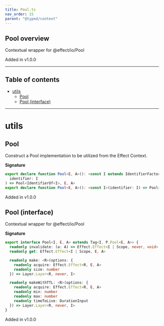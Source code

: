 ```yaml
---
title: Pool.ts
nav_order: 15
parent: "@typed/context"
---
```


## Pool overview

Contextual wrapper for @effect/io/Pool

Added in v1.0.0

---

<h2 class="text-delta">Table of contents</h2>

- [utils](#utils)
  - [Pool](#pool)
  - [Pool (interface)](#pool-interface)

---

# utils

## Pool

Construct a Pool implementation to be utilized from the Effect Context.

**Signature**

```ts
export declare function Pool<E, A>(): <const I extends IdentifierFactory<any>>(
  identifier: I
) => Pool<IdentifierOf<I>, E, A>
export declare function Pool<E, A>(): <const I>(identifier: I) => Pool<IdentifierOf<I>, E, A>
```

Added in v1.0.0

## Pool (interface)

Contextual wrapper for @effect/io/Pool

**Signature**

```ts
export interface Pool<I, E, A> extends Tag<I, P.Pool<E, A>> {
  readonly invalidate: (a: A) => Effect.Effect<I | Scope, never, void>
  readonly get: Effect.Effect<I | Scope, E, A>

  readonly make: <R>(options: {
    readonly acquire: Effect.Effect<R, E, A>
    readonly size: number
  }) => Layer.Layer<R, never, I>

  readonly makeWithTTL: <R>(options: {
    readonly acquire: Effect.Effect<R, E, A>
    readonly min: number
    readonly max: number
    readonly timeToLive: DurationInput
  }) => Layer.Layer<R, never, I>
}
```

Added in v1.0.0
